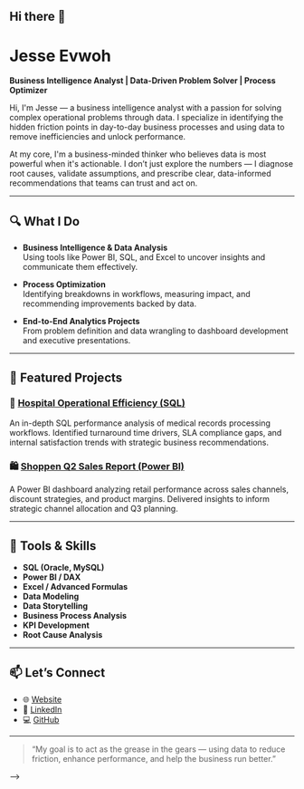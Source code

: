 ## Hi there 👋

# Jesse Evwoh

**Business Intelligence Analyst | Data-Driven Problem Solver | Process Optimizer**

Hi, I'm Jesse — a business intelligence analyst with a passion for solving complex operational problems through data. I specialize in identifying the hidden friction points in day-to-day business processes and using data to remove inefficiencies and unlock performance.

At my core, I'm a business-minded thinker who believes data is most powerful when it's actionable. I don’t just explore the numbers — I diagnose root causes, validate assumptions, and prescribe clear, data-informed recommendations that teams can trust and act on.

---

## 🔍 What I Do

- **Business Intelligence & Data Analysis**  
  Using tools like Power BI, SQL, and Excel to uncover insights and communicate them effectively.

- **Process Optimization**  
  Identifying breakdowns in workflows, measuring impact, and recommending improvements backed by data.

- **End-to-End Analytics Projects**  
  From problem definition and data wrangling to dashboard development and executive presentations.

---

## 📂 Featured Projects

### 🏥 [Hospital Operational Efficiency (SQL)](https://github.com/jesseevwoh/hospital-efficiency-sql)
An in-depth SQL performance analysis of medical records processing workflows. Identified turnaround time drivers, SLA compliance gaps, and internal satisfaction trends with strategic business recommendations.

### 🛍️ [Shoppen Q2 Sales Report (Power BI)](https://github.com/jesseevwoh/shoppen-powerbi)
A Power BI dashboard analyzing retail performance across sales channels, discount strategies, and product margins. Delivered insights to inform strategic channel allocation and Q3 planning.

---

## 🔧 Tools & Skills

- **SQL (Oracle, MySQL)**
- **Power BI / DAX**
- **Excel / Advanced Formulas**
- **Data Modeling**
- **Data Storytelling**
- **Business Process Analysis**
- **KPI Development**
- **Root Cause Analysis**

---

## 📫 Let’s Connect

- 🌐 [Website](https://jesseevwoh.netlify.app/)  
- 🔗 [LinkedIn](https://www.linkedin.com/in/jesse-evwoh)  
- 💻 [GitHub](https://github.com/jesseevwoh)  

---

> “My goal is to act as the grease in the gears — using data to reduce friction, enhance performance, and help the business run better.”

-->
